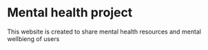 # Mental health project

This website is created to share mental health resources and mental wellbieng of users